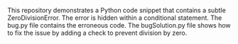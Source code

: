 This repository demonstrates a Python code snippet that contains a subtle ZeroDivisionError. The error is hidden within a conditional statement.  The bug.py file contains the erroneous code. The bugSolution.py file shows how to fix the issue by adding a check to prevent division by zero.